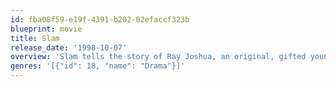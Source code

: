 ```yaml
---
id: fba08f59-e19f-4391-b202-02efaccf323b
blueprint: movie
title: Slam
release_date: '1998-10-07'
overview: 'Slam tells the story of Ray Joshua, an original, gifted young MC trapped in a war-zone housing project known as Dodge City. Unable to find a job, Ray copes with the despair and poverty of his neighborhood by using his wits and verbal talent. Written by Offline Publicist Young Ray Joshua lives in the Washington, DC, district known as Dodge City, which is dominated by gang wars. One day he is arrested when his drug dealer is gunned down while talking to him. He is put to prison where two rival gangs, Thug Life and the Union, want to recruit him as a member.'
genres: '[{"id": 18, "name": "Drama"}]'
---
```

